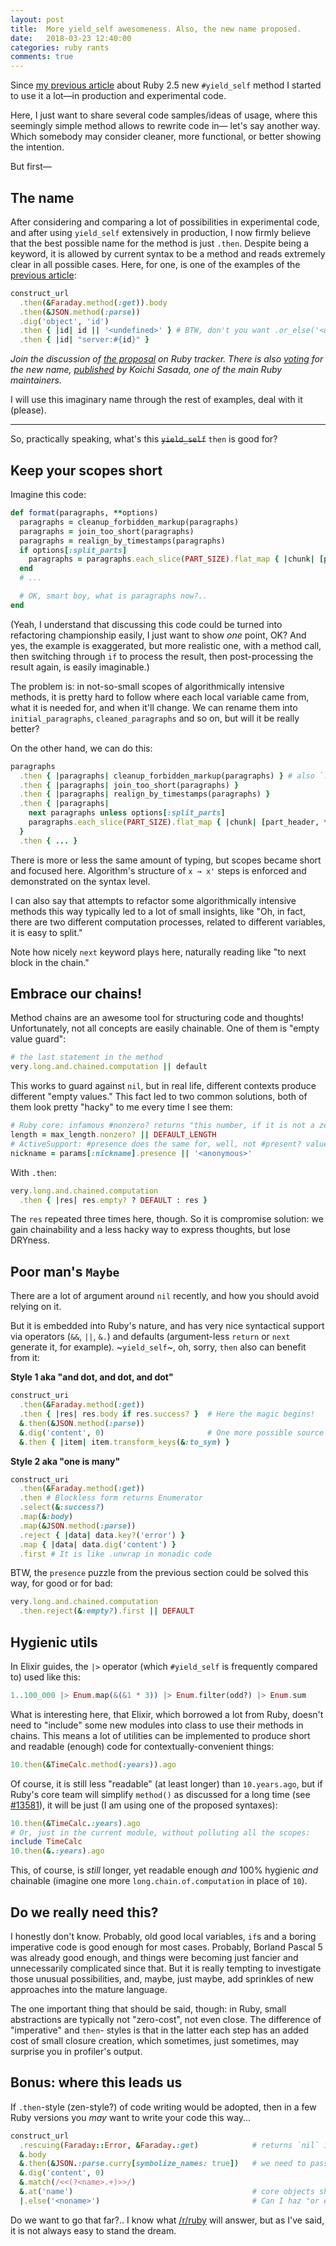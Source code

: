 ```yaml
---
layout: post
title:  More yield_self awesomeness. Also, the new name proposed.
date:   2018-03-23 12:40:00
categories: ruby rants
comments: true
---
```


Since [my previous article](https://zverok.space/blog/2018-01-24-yield_self.html) about Ruby 2.5 new `#yield_self` method I started to use it a lot—in production and experimental code.

Here, I just want to share several code samples/ideas of usage, where this seemingly simple method allows to rewrite code in— let's say another way. Which somebody may consider cleaner, more functional, or better showing the intention.

But first—

## The name

After considering and comparing a lot of possibilities in experimental code, and after using `yield_self` extensively in production, I now firmly believe that the best possible name for the method is just `.then`. Despite being a keyword, it is allowed by current syntax to be a method and reads extremely clear in all possible cases. Here, for one, is one of the examples of the [previous article](https://zverok.space/blog/2018-01-24-yield_self.html):

```ruby
construct_url
  .then(&Faraday.method(:get)).body
  .then(&JSON.method(:parse))
  .dig('object', 'id')
  .then { |id| id || '<undefined>' } # BTW, don't you want .or_else('<undefined>') here? ;)
  .then { |id| "server:#{id}" }
```

_Join the discussion of [the proposal](https://bugs.ruby-lang.org/issues/14594) on Ruby tracker. There is also [voting](http://vote.rvm.jp/) for the new name, [published](https://twitter.com/_ko1/status/976383611762106369) by Koichi Sasada, one of the main Ruby maintainers._

I will use this imaginary name through the rest of examples, deal with it (please).

---

So, practically speaking, what's this ~~`yield_self`~~ `then` is good for?

## Keep your scopes short

Imagine this code:

```ruby
def format(paragraphs, **options)
  paragraphs = cleanup_forbidden_markup(paragraphs)
  paragraphs = join_too_short(paragraphs)
  paragraphs = realign_by_timestamps(paragraphs)
  if options[:split_parts]
    paragraphs = paragraphs.each_slice(PART_SIZE).flat_map { |chunk| [part_header, *chunk] }
  end
  # ...

  # OK, smart boy, what is paragraphs now?..
end
```

(Yeah, I understand that discussing this code could be turned into refactoring championship easily, I just want to show _one_ point, OK? And yes, the example is exaggerated, but more realistic one, with a method call, then switching through `if` to process the result, then post-processing the result again, is easily imaginable.)

The problem is: in not-so-small scopes of algorithmically intensive methods, it is pretty hard to follow where each local variable came from, what it is needed for, and when it'll change. We can rename them into `initial_paragraphs`, `cleaned_paragraphs` and so on, but will it be really better?

On the other hand, we can do this:

```ruby
paragraphs
  .then { |paragraphs| cleanup_forbidden_markup(paragraphs) } # also `.then(&method(:cleanup_forbidden_markup))`
  .then { |paragraphs| join_too_short(paragraphs) }
  .then { |paragraphs| realign_by_timestamps(paragraphs) }
  .then { |paragraphs|
    next paragraphs unless options[:split_parts]
    paragraphs.each_slice(PART_SIZE).flat_map { |chunk| [part_header, *chunk] }
  }
  .then { ... }
```

There is more or less the same amount of typing, but scopes became short and focused here. Algorithm's structure of `x → x'` steps is enforced and demonstrated on the syntax level.

I can also say that attempts to refactor some algorithmically intensive methods this way typically led to a lot of small insights, like "Oh, in fact, there are two different computation processes, related to different variables, it is easy to split."

Note how nicely `next` keyword plays here, naturally reading like "to next block in the chain."

## Embrace our chains!

Method chains are an awesome tool for structuring code and thoughts! Unfortunately, not all concepts are easily chainable. One of them is "empty value guard":

```ruby
# the last statement in the method
very.long.and.chained.computation || default
```

This works to guard against `nil`, but in real life, different contexts produce different "empty values." This fact led to two common solutions, both of them look pretty "hacky" to me every time I see them:

```ruby
# Ruby core: infamous #nonzero? returns "this number, if it is not a zero."
length = max_length.nonzero? || DEFAULT_LENGTH
# ActiveSupport: #presence does the same for, well, not #present? values
nickname = params[:nickname].presence || '<anonymous>'
```

With `.then`:

```ruby
very.long.and.chained.computation
  .then { |res| res.empty? ? DEFAULT : res }
```

The `res` repeated three times here, though. So it is compromise solution: we gain chainability and a less hacky way to express thoughts, but lose DRYness.

## Poor man's `Maybe`

There are a lot of argument around `nil` recently, and how you should avoid relying on it.

But it is embedded into Ruby's nature, and has very nice syntactical support via operators (`&&`, `||`, `&.`) and defaults (argument-less `return` or `next` generate it, for example). ~`yield_self`~, oh, sorry, `then` also can benefit from it:

**Style 1 aka "and dot, and dot, and dot"**

```ruby
construct_uri
  .then(&Faraday.method(:get))
  .then { |res| res.body if res.success? }  # Here the magic begins!
  &.then(&JSON.method(:parse))
  &.dig('content', 0)                       # One more possible source of nil
  &.then { |item| item.transform_keys(&:to_sym) }
```

**Style 2 aka "one is many"**

```ruby
construct_uri
  .then(&Faraday.method(:get))
  .then # Blockless form returns Enumerator
  .select(&:success?)
  .map(&:body)
  .map(&JSON.method(:parse))
  .reject { |data| data.key?('error') }
  .map { |data| data.dig('content') }
  .first # It is like .unwrap in monadic code
```

BTW, the `presence` puzzle from the previous section could be solved this way, for good or for bad:

```ruby
very.long.and.chained.computation
  .then.reject(&:empty?).first || DEFAULT
```

## Hygienic utils

In Elixir guides, the `|>` operator (which `#yield_self` is frequently compared to) used like this:

```elixir
1..100_000 |> Enum.map(&(&1 * 3)) |> Enum.filter(odd?) |> Enum.sum
```

What is interesting here, that Elixir, which borrowed a lot from Ruby, doesn't need to "include" some new modules into class to use their methods in chains. This means a lot of utilities can be implemented to produce short and readable (enough) code for contextually-convenient things:

```ruby
10.then(&TimeCalc.method(:years)).ago
```

Of course, it is still less "readable" (at least longer) than `10.years.ago`, but if Ruby's core team will simplify `method()` as discussed for a long time (see [#13581](https://bugs.ruby-lang.org/issues/13581)), it will be just (I am using one of the proposed syntaxes):

```ruby
10.then(&TimeCalc.:years).ago
# Or, just in the current module, without polluting all the scopes:
include TimeCalc
10.then(&.:years).ago
```

This, of course, is _still_ longer, yet readable enough _and_ 100% hygienic _and_ chainable (imagine one more `long.chain.of.computation` in place of `10`).

## Do we really need this?

I honestly don't know. Probably, old good local variables, `if`s and a boring imperative code is good enough for most cases. Probably, Borland Pascal 5 was already good enough, and things were becoming just fancier and unnecessarily complicated since that. But it is really tempting to investigate those unusual possibilities, and, maybe, just maybe, add sprinkles of new approaches into the mature language.

The one important thing that should be said, though: in Ruby, small abstractions are typically not "zero-cost", not even close. The difference of "imperative" and `then`- styles is that in the latter each step has an added cost of small closure creation, which sometimes, just sometimes, may surprise you in profiler's output.

## Bonus: where this leads us

If `.then`-style (zen-style?) of code writing would be adopted, then in a few Ruby versions you _may_ want to write your code this way...

```ruby
construct_url
  .rescuing(Faraday::Error, &Faraday.:get)            # returns `nil` if the specified error caught
  &.body
  &.then(&JSON.:parse.curry[symbolize_names: true])   # we need to pass arguments!
  &.dig('content', 0)
  &.match(/<<(?<name>.+)>>/)
  &.at('name')                                        # core objects should all be &. friendly!
  |.else('<noname>')                                  # Can I haz "or else" already?..
```

Do we want to go that far?.. I know what [/r/ruby](https://www.reddit.com/r/ruby/new/) will answer, but as I've said, it is not always easy to stand the dream.

